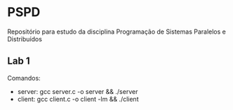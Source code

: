 # PSPD

Repositório para estudo da disciplina Programação de Sistemas Paralelos e Distribuídos

## Lab 1

Comandos:
* server: gcc server.c -o server && ./server
* client: gcc client.c -o client -lm && ./client
